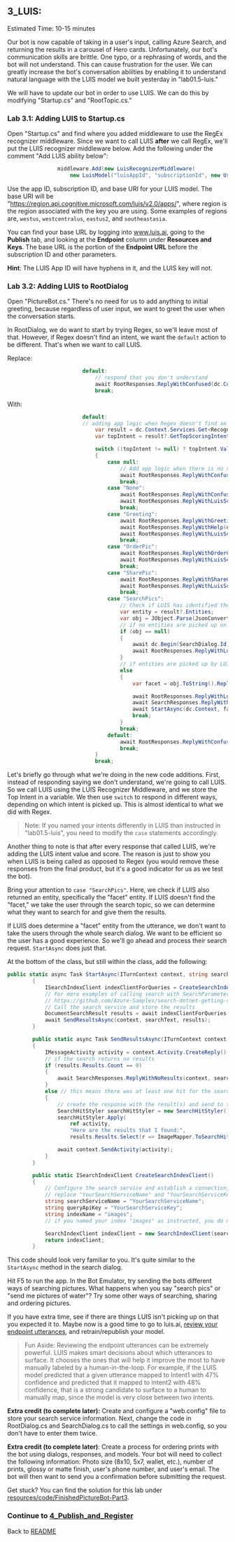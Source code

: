 ## 3_LUIS:
Estimated Time: 10-15 minutes

Our bot is now capable of taking in a user's input, calling Azure Search, and returning the results in a carousel of Hero cards. Unfortunately, our bot's communication skills are brittle. One typo, or a rephrasing of words, and the bot will not understand. This can cause frustration for the user. We can greatly increase the bot's conversation abilities by enabling it to understand natural language with the LUIS model we built yesterday in "lab01.5-luis."  

We will have to update our bot in order to use LUIS.  We can do this by modifying "Startup.cs" and "RootTopic.cs."

### Lab 3.1: Adding LUIS to Startup.cs

Open "Startup.cs" and find where you added middleware to use the RegEx recognizer middleware. Since we want to call LUIS **after** we call RegEx, we'll put the LUIS recognizer middleware below. Add the following under the comment "Add LUIS ability below":
```csharp
                middleware.Add(new LuisRecognizerMiddleware(
                    new LuisModel("luisAppId", "subscriptionId", new Uri("luisModelBaseUrl"))));
```
Use the app ID, subscription ID, and base URI for your LUIS model. The base URI will be "https://region.api.cognitive.microsoft.com/luis/v2.0/apps/", where region is the region associated with the key you are using. Some examples of regions are, `westus`, `westcentralus`, `eastus2`, and `southeastasia`.  

You can find your base URL by logging into www.luis.ai, going to the **Publish** tab, and looking at the **Endpoint** column under **Resources and Keys**. The base URL is the portion of the **Endpoint URL** before the subscription ID and other parameters.  

**Hint**: The LUIS App ID will have hyphens in it, and the LUIS key will not.  

### Lab 3.2: Adding LUIS to RootDialog

Open "PictureBot.cs." There's no need for us to add anything to initial greeting, because regardless of user input, we want to greet the user when the conversation starts.  

In RootDialog, we do want to start by trying Regex, so we'll leave most of that. However, if Regex doesn't find an intent, we want the `default` action to be different. That's when we want to call LUIS.  

Replace:
```csharp
                        default:
                            // respond that you don't understand
                            await RootResponses.ReplyWithConfused(dc.Context);
                            break;
```
With:
```csharp
                        default:
                        // adding app logic when Regex doesn't find an intent - consult LUIS
                            var result = dc.Context.Services.Get<RecognizerResult>(LuisRecognizerMiddleware.LuisRecognizerResultKey);
                            var topIntent = result?.GetTopScoringIntent();

                            switch ((topIntent != null) ? topIntent.Value.intent : null)
                            {
                                case null:
                                    // Add app logic when there is no result.
                                    await RootResponses.ReplyWithConfused(dc.Context);
                                    break;
                                case "None":
                                    await RootResponses.ReplyWithConfused(dc.Context);
                                    await RootResponses.ReplyWithLuisScore(dc.Context, topIntent.Value.intent, topIntent.Value.score);
                                    break;
                                case "Greeting":
                                    await RootResponses.ReplyWithGreeting(dc.Context);
                                    await RootResponses.ReplyWithHelp(dc.Context);
                                    await RootResponses.ReplyWithLuisScore(dc.Context, topIntent.Value.intent, topIntent.Value.score);
                                    break;
                                case "OrderPic":
                                    await RootResponses.ReplyWithOrderConfirmation(dc.Context);
                                    await RootResponses.ReplyWithLuisScore(dc.Context, topIntent.Value.intent, topIntent.Value.score);
                                    break;
                                case "SharePic":
                                    await RootResponses.ReplyWithShareConfirmation(dc.Context);
                                    await RootResponses.ReplyWithLuisScore(dc.Context, topIntent.Value.intent, topIntent.Value.score);
                                    break;
                                case "SearchPics":
                                    // Check if LUIS has identified the search term that we should look for.  
                                    var entity = result?.Entities;
                                    var obj = JObject.Parse(JsonConvert.SerializeObject(entity)).SelectToken("facet");
                                    // if no entities are picked up on by LUIS, go through SearchDialog
                                    if (obj == null)
                                    {
                                        await dc.Begin(SearchDialog.Id);
                                        await RootResponses.ReplyWithLuisScore(dc.Context, topIntent.Value.intent, topIntent.Value.score);
                                    }
                                    // if entities are picked up by LUIS, skip SearchDialog and process the search
                                    else
                                    {
                                        var facet = obj.ToString().Replace("\"", "").Trim(']', '[', ' ');

                                        await RootResponses.ReplyWithLuisScore(dc.Context, topIntent.Value.intent, topIntent.Value.score);
                                        await SearchResponses.ReplyWithSearchConfirmation(dc.Context, facet);
                                        await StartAsync(dc.Context, facet);
                                        break;
                                    }
                                    break;
                                default:
                                    await RootResponses.ReplyWithConfused(dc.Context);
                                    break;
                            }
                            break;
```
Let's briefly go through what we're doing in the new code additions. First, instead of responding saying we don't understand, we're going to call LUIS. So we call LUIS using the LUIS Recognizer Middleware, and we store the Top Intent in a variable. We then use `switch` to respond in different ways, depending on which intent is picked up. This is almost identical to what we did with Regex.  

> Note: If you named your intents differently in LUIS than instructed in "lab01.5-luis", you need to modify the `case` statements accordingly.  

Another thing to note is that after every response that called LUIS, we're adding the LUIS intent value and score. The reason is just to show you when LUIS is being called as opposed to Regex (you would remove these responses from the final product, but it's a good indicator for us as we test the bot).  

Bring your attention to `case "SearchPics"`. Here, we check if LUIS also returned an entity, specifically the "facet" entity. If LUIS doesn't find the "facet," we take the user through the search topic, so we can determine what they want to search for and give them the results.  

If LUIS does determine a "facet" entity from the utterance, we don't want to take the users through the whole search dialog. We want to be efficient so the user has a good experience. So we'll go ahead and process their search request. `StartAsync` does just that.  

At the bottom of the class, but still within the class, add the following:
```csharp
public static async Task StartAsync(ITurnContext context, string searchText)
        {
            ISearchIndexClient indexClientForQueries = CreateSearchIndexClient();
            // For more examples of calling search with SearchParameters, see
            // https://github.com/Azure-Samples/search-dotnet-getting-started/blob/master/DotNetHowTo/DotNetHowTo/Program.cs.  
            // Call the search service and store the results
            DocumentSearchResult results = await indexClientForQueries.Documents.SearchAsync(searchText);
            await SendResultsAsync(context, searchText, results);
        }

        public static async Task SendResultsAsync(ITurnContext context, string searchText, DocumentSearchResult results)
        {
            IMessageActivity activity = context.Activity.CreateReply();
            // if the search returns no results
            if (results.Results.Count == 0)
            {
                await SearchResponses.ReplyWithNoResults(context, searchText);
            }
            else // this means there was at least one hit for the search
            {
                // create the response with the result(s) and send to the user
                SearchHitStyler searchHitStyler = new SearchHitStyler();
                searchHitStyler.Apply(
                    ref activity,
                    "Here are the results that I found:",
                    results.Results.Select(r => ImageMapper.ToSearchHit(r)).ToList().AsReadOnly());

                await context.SendActivity(activity);
            }
        }

        public static ISearchIndexClient CreateSearchIndexClient()
        {
            // Configure the search service and establish a connection, call it in StartAsync()
            // replace "YourSearchServiceName" and "YourSearchServiceKey" with your search service values
            string searchServiceName = "YourSearchServiceName";
            string queryApiKey = "YourSearchServiceKey";
            string indexName = "images";
            // if you named your index "images" as instructed, you do not need to change this value

            SearchIndexClient indexClient = new SearchIndexClient(searchServiceName, indexName, new SearchCredentials(queryApiKey));
            return indexClient;
        }
``` 
This code should look very familiar to you. It's quite similar to the `StartAsync` method in the search dialog.  

Hit F5 to run the app. In the Bot Emulator, try sending the bots different ways of searching pictures. What happens when you say "search pics" or "send me pictures of water"? Try some other ways of searching, sharing and ordering pictures.  

If you have extra time, see if there are things LUIS isn't picking up on that you expected it to. Maybe now is a good time to go to luis.ai, [review your endpoint utterances](https://docs.microsoft.com/en-us/azure/cognitive-services/LUIS/label-suggested-utterances), and retrain/republish your model. 


> Fun Aside: Reviewing the endpoint utterances can be extremely powerful.  LUIS makes smart decisions about which utterances to surface.  It chooses the ones that will help it improve the most to have manually labeled by a human-in-the-loop.  For example, if the LUIS model predicted that a given utterance mapped to Intent1 with 47% confidence and predicted that it mapped to Intent2 with 48% confidence, that is a strong candidate to surface to a human to manually map, since the model is very close between two intents.  


**Extra credit (to complete later):** Create and configure a "web.config" file to store your search service information. Next, change the code in RootDialog.cs and SearchDialog.cs to call the settings in web.config, so you don't have to enter them twice.

**Extra credit (to complete later)**: Create a process for ordering prints with the bot using dialogs, responses, and models.  Your bot will need to collect the following information: Photo size (8x10, 5x7, wallet, etc.), number of prints, glossy or matte finish, user's phone number, and user's email. The bot will then want to send you a confirmation before submitting the request.


Get stuck? You can find the solution for this lab under [resources/code/FinishedPictureBot-Part3](./resources/code/FinishedPictureBot-Part3).


### Continue to [4_Publish_and_Register](./4_Publish_and_Register.md)  
Back to [README](./0_README.md)
